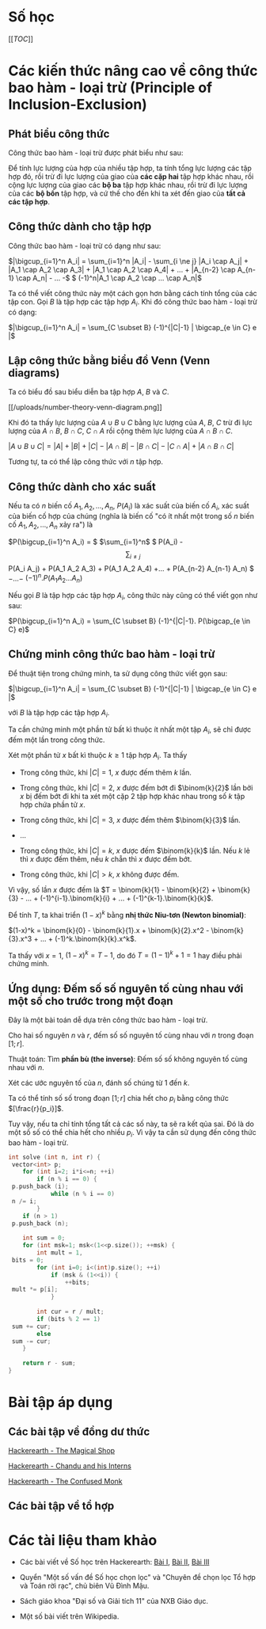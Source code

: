 # Số học

[[_TOC_]]


# Các kiến thức nâng cao về công thức bao hàm - loại trừ (Principle of Inclusion-Exclusion)

## Phát biểu công thức

Công thức bao hàm - loại trừ được phát biểu như sau: 

Để tính lực lượng của hợp của nhiều tập hợp, ta tính tổng lực lượng các tập hợp đó, rồi trừ đi lực lượng của giao của **các cặp hai** tập hợp khác nhau, rồi cộng lực lượng của giao các **bộ ba** tập hợp khác nhau, rồi trừ đi lực lượng của các **bộ bốn** tập hợp, và cứ thế cho đến khi ta xét đến giao của **tất cả các tập hợp**.

## Công thức dành cho tập hợp

Công thức bao hàm - loại trừ có dạng như sau:

$|\bigcup_{i=1}^n A_i| = \sum_{i=1}^n |A_i| - \sum_{i \ne j} |A_i \cap A_j| + |A_1 \cap A_2 \cap A_3| + |A_1 \cap A_2 \cap A_4| + ... + |A_{n-2} \cap A_{n-1} \cap A_n| - ... -$
$ (-1)^n|A_1 \cap A_2 \cap ... \cap A_n|$

Ta có thể viết công thức này một cách gọn hơn bằng cách tính tổng của các tập con. Gọi $B$ là tập hợp các tập hợp $A_i$. Khi đó công thức bao hàm - loại trừ có dạng:

$|\bigcup_{i=1}^n A_i| = \sum_{C \subset B} (-1)^{|C|-1} | \bigcap_{e \in C} e |$

## Lập công thức bằng biểu đồ Venn (Venn diagrams)

Ta có biểu đồ sau biểu diễn ba tập hợp $A$, $B$ và $C$.

[[/uploads/number-theory-venn-diagram.png]]

Khi đó ta thấy lực lượng của $A \cup B \cup C$ bằng lực lượng của $A$, $B$, $C$ trừ đi lực lượng của $A \cap B$, $B \cap C$, $C \cap A$ rồi cộng thêm lực lượng của $A \cap B \cap C$.

$| A \cup B \cup C | = |A| + |B| + |C| - |A \cap B| - |B \cap C| - |C \cap A| + |A \cap B \cap C|$

Tương tự, ta có thể lập công thức với $n$ tập hợp.

## Công thức dành cho xác suất

Nếu ta có $n$ biến cố $A_1, A_2,...,A_n$, $P(A_i)$ là xác suất của biến cố $A_i$, xác suất của biến cố hợp của chúng (nghĩa là biến cố "có ít nhất một trong số $n$ biến cố $A_1, A_2, ..., A_n$ xảy ra") là

$P(\bigcup_{i=1}^n A_i) = $ $\sum_{i=1}^n$ $ P(A_i) - $$\sum_{i \ne j}$$ P(A_i A_j) + P(A_1 A_2 A_3) + P(A_1 A_2 A_4) +... + P(A_{n-2} A_{n-1} A_n) $$- ... -$ $(-1)^n.P(A_1 A_2 ... A_n)$

Nếu gọi $B$ là tập hợp các tập hợp $A_i$, công thức này cũng có thể viết gọn như sau:

$P(\bigcup_{i=1}^n A_i) = \sum_{C \subset B} (-1)^{|C|-1}. P(\bigcap_{e \in C} e)$

## Chứng minh công thức bao hàm - loại trừ

Để thuật tiện trong chứng minh, ta sử dụng công thức viết gọn sau:

$|\bigcup_{i=1}^n A_i| = \sum_{C \subset B} (-1)^{|C|-1} | \bigcap_{e \in C} e |$

với $B$ là tập hợp các tập hợp $A_i$.

Ta cần chứng minh một phần tử bất kì thuộc ít nhất một tập $A_i$, sẽ chỉ được đếm một lần trong công thức.

Xét một phần tử $x$ bất kì thuộc $k \geq 1$ tập hợp $A_i$. Ta thấy

- Trong công thức, khi $|C| = 1$, $x$ được đếm thêm $k$ lần.

- Trong công thức, khi $|C| = 2$, $x$ được đếm bớt đi $\binom{k}{2}$ lần bởi $x$ bị đếm bớt đi khi ta xét một cặp 2 tập hợp khác nhau trong số $k$ tập hợp chứa phần tử $x$.

- Trong công thức, khi $|C| = 3$, $x$ được đếm thêm $\binom{k}{3}$ lần.

- ...

- Trong công thức, khi $|C| = k$, $x$ được đếm $\binom{k}{k}$ lần. Nếu $k$ lẻ thì $x$ được đếm thêm, nếu $k$ chẵn thì $x$ được đếm bớt.

- Trong công thức, khi $|C| > k$, $x$ không được đếm.

Vì vậy, số lần $x$ được đếm là $T = \binom{k}{1} - \binom{k}{2} + \binom{k}{3} - ... + (-1)^{i-1}.\binom{k}{i} + ... + (-1)^{k-1}.\binom{k}{k}$.

Để tính $T$, ta khai triển $(1-x)^k$ bằng **nhị thức Niu-tơn (Newton binomial)**:

$(1-x)^k = \binom{k}{0} - \binom{k}{1}.x + \binom{k}{2}.x^2 - \binom{k}{3}.x^3 + ... + (-1)^k.\binom{k}{k}.x^k$.

Ta thấy với $x=1$, $(1-x)^k = T-1$, do đó $T = (1-1)^k+1 = 1$ hay điều phải chứng minh. 

## Ứng dụng: Đếm số số nguyên tố cùng nhau với một số cho trước trong một đoạn

Đây là một bài toán dễ dựa trên công thức bao hàm - loại trừ.

Cho hai số nguyên $n$ và $r$, đếm số số nguyên tố cùng nhau với $n$ trong đoạn $[1;r]$.

Thuật toán: Tìm **phần bù (the inverse)**: Đếm số số không nguyên tố cùng nhau với $n$.

Xét các ước nguyên tố của $n$, đánh số chúng từ 1 đến $k$.

Ta có thể tính số số trong đoạn $[1;r]$ chia hết cho $p_i$ bằng công thức $[\frac{r}{p_i}]$.

Tuy vậy, nếu ta chỉ tính tổng tất cả các số này, ta sẽ ra kết qủa sai. Đó là do một số số có thể chia hết cho nhiều $p_i$. Vì vậy ta cần sử dụng đến công thức bao hàm - loại trừ.

```cpp
int solve (int n, int r) {
 vector<int> p;
	for (int i=2; i*i<=n; ++i)
		if (n % i == 0) {
 p.push_back (i);
			while (n % i == 0)
 n /= i;
		}
	if (n > 1)
 p.push_back (n);
 
	int sum = 0;
	for (int msk=1; msk<(1<<p.size()); ++msk) {
		int mult = 1,
 bits = 0;
		for (int i=0; i<(int)p.size(); ++i)
			if (msk & (1<<i)) {
				++bits;
 mult *= p[i];
			}
 
		int cur = r / mult;
		if (bits % 2 == 1)
 sum += cur;
		else
 sum -= cur;
	}
 
	return r - sum;
}
```  

# Bài tập áp dụng

## Các bài tập về đồng dư thức

[Hackerearth - The Magical Shop](https://www.hackerearth.com/problem/algorithm/the-magical-shop/)

[Hackerearth - Chandu and his Interns](https://www.hackerearth.com/problem/algorithm/chandu-and-his-interns/)

[Hackerearth - The Confused Monk](https://www.hackerearth.com/problem/algorithm/the-confused-monk/)

## Các bài tập về tổ hợp


# Các tài liệu tham khảo

- Các bài viết về Số học trên Hackerearth: [Bài I](https://www.hackerearth.com/notes/number-theory-1/), [Bài II](https://www.hackerearth.com/notes/number-theory-ii/), [Bài III](https://www.hackerearth.com/notes/number-theory-iii/)

- Quyển "Một số vấn đề Số học chọn lọc" và "Chuyên đề chọn lọc Tổ hợp và Toán rời rạc", chủ biên Vũ Đình Mậu.

- Sách giáo khoa "Đại số và Giải tích 11" của NXB Giáo dục.

- Một số bài viết trên Wikipedia.